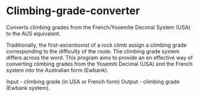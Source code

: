 # Climbing-grade-converter
Converts climbing grades from the French/Yosemite Decimal System (USA) to the AUS equivalent. 

Traditionally, the first-ascentionist of a rock climb assign a climbing grade corresponding to the difficulty of the route. The climbing grade system differs across the word. This program aims to provide an en effective way of converting climbing grades from the Yosemiti Decimal (USA) and the French system into the Australian form (Ewbank).

Input - climbing grade (in USA or French form)
Output - climbing grade (Ewbank system).

